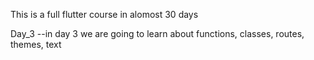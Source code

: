 This is a full flutter course in alomost 30 days

Day_3 --in day 3 we are going to learn about functions, classes, routes, themes, text
